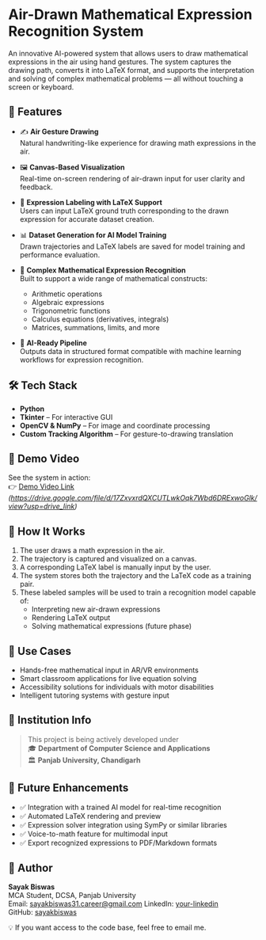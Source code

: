 # Air-Drawn Mathematical Expression Recognition System

An innovative AI-powered system that allows users to draw mathematical expressions in the air using hand gestures. The system captures the drawing path, converts it into LaTeX format, and supports the interpretation and solving of complex mathematical problems — all without touching a screen or keyboard.

## 🚀 Features

- ✍️ **Air Gesture Drawing**  
  Natural handwriting-like experience for drawing math expressions in the air.

- 🖼️ **Canvas-Based Visualization**  
  Real-time on-screen rendering of air-drawn input for user clarity and feedback.

- 🧠 **Expression Labeling with LaTeX Support**  
  Users can input LaTeX ground truth corresponding to the drawn expression for accurate dataset creation.

- 📊 **Dataset Generation for AI Model Training**  
  Drawn trajectories and LaTeX labels are saved for model training and performance evaluation.

- 🧮 **Complex Mathematical Expression Recognition**  
  Built to support a wide range of mathematical constructs:
  - Arithmetic operations
  - Algebraic expressions
  - Trigonometric functions
  - Calculus equations (derivatives, integrals)
  - Matrices, summations, limits, and more

- 🤖 **AI-Ready Pipeline**  
  Outputs data in structured format compatible with machine learning workflows for expression recognition.

## 🛠️ Tech Stack

- **Python**
- **Tkinter** – For interactive GUI
- **OpenCV & NumPy** – For image and coordinate processing
- **Custom Tracking Algorithm** – For gesture-to-drawing translation

## 🎥 Demo Video

See the system in action:  
👉 [Demo Video Link](#) *(https://drive.google.com/file/d/17ZxvxrdQXCUTLwkOqk7Wbd6DRExwoGlk/view?usp=drive_link)*

## 🏁 How It Works

1. The user draws a math expression in the air.
2. The trajectory is captured and visualized on a canvas.
3. A corresponding LaTeX label is manually input by the user.
4. The system stores both the trajectory and the LaTeX code as a training pair.
5. These labeled samples will be used to train a recognition model capable of:
   - Interpreting new air-drawn expressions
   - Rendering LaTeX output
   - Solving mathematical expressions (future phase)

## 🎯 Use Cases

- Hands-free mathematical input in AR/VR environments
- Smart classroom applications for live equation solving
- Accessibility solutions for individuals with motor disabilities
- Intelligent tutoring systems with gesture input

## 📍 Institution Info

> This project is being actively developed under  
> 🎓 **Department of Computer Science and Applications**  
> 🏛️ **Panjab University, Chandigarh**

## 🔮 Future Enhancements

- ✅ Integration with a trained AI model for real-time recognition
- ✅ Automated LaTeX rendering and preview
- ✅ Expression solver integration using SymPy or similar libraries
- ✅ Voice-to-math feature for multimodal input
- ✅ Export recognized expressions to PDF/Markdown formats

## 🤝 Author

**Sayak Biswas**  
MCA Student, DCSA, Panjab University  
Email: sayakbiswas31.career@gmail.com 
LinkedIn: [your-linkedin](https://www.linkedin.com/in/sayak-biswas-a87282177/)  
GitHub: [sayakbiswas](https://github.com/sayakbiswas31)

💡 If you want access to the code base, feel free to email me.
